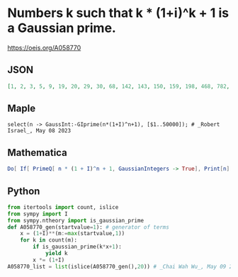 # Numbers k such that k \* \(1\+i\)^k \+ 1 is a Gaussian prime\.
https://oeis.org/A058770
## JSON
```JSON
[1, 2, 3, 5, 9, 19, 20, 29, 30, 68, 142, 143, 150, 159, 198, 468, 782, 858, 1100, 1137, 3337, 3638, 3909, 4845, 16895, 30349, 42692, 48470]
```
## Maple
```Maple
select(n -> GaussInt:-GIprime(n*(1+I)^n+1), [$1..50000]); # _Robert Israel_, May 08 2023
```
## Mathematica
```Mathematica
Do[ If[ PrimeQ[ n * (1 + I)^n + 1, GaussianIntegers -> True], Print[n] ], {n, 1, 4000} ]
```
## Python
```Python
from itertools import count, islice
from sympy import I
from sympy.ntheory import is_gaussian_prime
def A058770_gen(startvalue=1): # generator of terms
    x = (1+I)**(m:=max(startvalue,1))
    for k in count(m):
        if is_gaussian_prime(k*x+1):
            yield k
        x *= (1+I)
A058770_list = list(islice(A058770_gen(),20)) # _Chai Wah Wu_, May 09 2023
```
